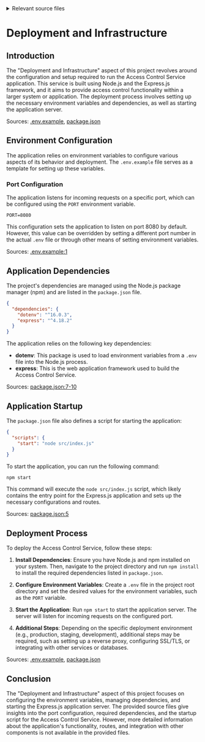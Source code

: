 <details>
<summary>Relevant source files</summary>

The following files were used as context for generating this wiki page:

- [.env.example](https://github.com/agattani123/access-control-service/blob/main/.env.example)
- [package.json](https://github.com/agattani123/access-control-service/blob/main/package.json)
</details>

# Deployment and Infrastructure

## Introduction

The "Deployment and Infrastructure" aspect of this project revolves around the configuration and setup required to run the Access Control Service application. This service is built using Node.js and the Express.js framework, and it aims to provide access control functionality within a larger system or application. The deployment process involves setting up the necessary environment variables and dependencies, as well as starting the application server.

Sources: [.env.example](), [package.json]()

## Environment Configuration

The application relies on environment variables to configure various aspects of its behavior and deployment. The `.env.example` file serves as a template for setting up these variables.

### Port Configuration

The application listens for incoming requests on a specific port, which can be configured using the `PORT` environment variable.

```
PORT=8080
```

This configuration sets the application to listen on port 8080 by default. However, this value can be overridden by setting a different port number in the actual `.env` file or through other means of setting environment variables.

Sources: [.env.example:1]()

## Application Dependencies

The project's dependencies are managed using the Node.js package manager (npm) and are listed in the `package.json` file.

```json
{
  "dependencies": {
    "dotenv": "^16.0.3",
    "express": "^4.18.2"
  }
}
```

The application relies on the following key dependencies:

- **dotenv**: This package is used to load environment variables from a `.env` file into the Node.js process.
- **express**: This is the web application framework used to build the Access Control Service.

Sources: [package.json:7-10]()

## Application Startup

The `package.json` file also defines a script for starting the application:

```json
{
  "scripts": {
    "start": "node src/index.js"
  }
}
```

To start the application, you can run the following command:

```
npm start
```

This command will execute the `node src/index.js` script, which likely contains the entry point for the Express.js application and sets up the necessary configurations and routes.

Sources: [package.json:5]()

## Deployment Process

To deploy the Access Control Service, follow these steps:

1. **Install Dependencies**: Ensure you have Node.js and npm installed on your system. Then, navigate to the project directory and run `npm install` to install the required dependencies listed in `package.json`.

2. **Configure Environment Variables**: Create a `.env` file in the project root directory and set the desired values for the environment variables, such as the `PORT` variable.

3. **Start the Application**: Run `npm start` to start the application server. The server will listen for incoming requests on the configured port.

4. **Additional Steps**: Depending on the specific deployment environment (e.g., production, staging, development), additional steps may be required, such as setting up a reverse proxy, configuring SSL/TLS, or integrating with other services or databases.

Sources: [.env.example](), [package.json]()

## Conclusion

The "Deployment and Infrastructure" aspect of this project focuses on configuring the environment variables, managing dependencies, and starting the Express.js application server. The provided source files give insights into the port configuration, required dependencies, and the startup script for the Access Control Service. However, more detailed information about the application's functionality, routes, and integration with other components is not available in the provided files.